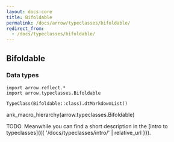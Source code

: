 ```yaml
---
layout: docs-core
title: Bifoldable
permalink: /docs/arrow/typeclasses/bifoldable/
redirect_from:
  - /docs/typeclasses/bifoldable/
---
```


## Bifoldable




### Data types

```kotlin:ank:replace
import arrow.reflect.*
import arrow.typeclasses.Bifoldable

TypeClass(Bifoldable::class).dtMarkdownList()
```

ank_macro_hierarchy(arrow.typeclasses.Bifoldable)

TODO. Meanwhile you can find a short description in the [intro to typeclasses]({{ '/docs/typeclasses/intro/' | relative_url }}).
